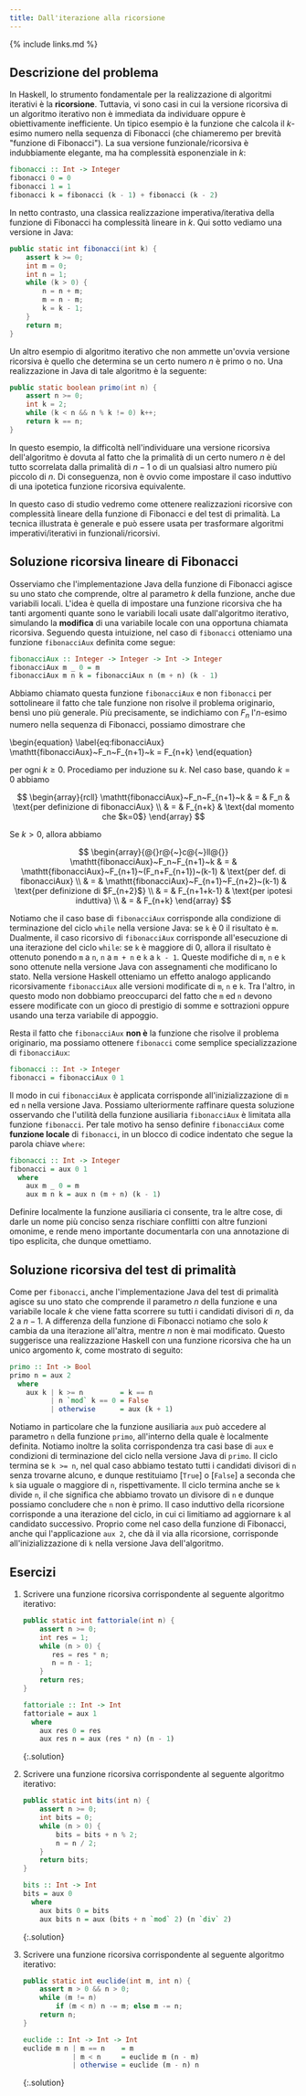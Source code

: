 ```yaml
---
title: Dall'iterazione alla ricorsione
---
```


{% include links.md %}

## Descrizione del problema

In Haskell, lo strumento fondamentale per la realizzazione di
algoritmi iterativi è la **ricorsione**. Tuttavia, vi sono casi in
cui la versione ricorsiva di un algoritmo iterativo non è immediata
da individuare oppure è obiettivamente inefficiente. Un tipico
esempio è la funzione che calcola il $k$-esimo numero nella sequenza
di Fibonacci (che chiameremo per brevità "funzione di
Fibonacci"). La sua versione funzionale/ricorsiva è indubbiamente
elegante, ma ha complessità esponenziale in $k$:

``` haskell
fibonacci :: Int -> Integer
fibonacci 0 = 0
fibonacci 1 = 1
fibonacci k = fibonacci (k - 1) + fibonacci (k - 2)
```

In netto contrasto, una classica realizzazione imperativa/iterativa
della funzione di Fibonacci ha complessità lineare in $k$. Qui sotto
vediamo una versione in Java:

``` java
public static int fibonacci(int k) {
    assert k >= 0;
    int m = 0;
    int n = 1;
    while (k > 0) {
        n = n + m;
        m = n - m;
        k = k - 1;
    }
    return m;
}
```

Un altro esempio di algoritmo iterativo che non ammette un'ovvia
versione ricorsiva è quello che determina se un certo numero $n$ è
primo o no. Una realizzazione in Java di tale algoritmo è la
seguente:

``` java
public static boolean primo(int n) {
    assert n >= 0;
    int k = 2;
    while (k < n && n % k != 0) k++;
    return k == n;
}
```

In questo esempio, la difficoltà nell'individuare una versione
ricorsiva dell'algoritmo è dovuta al fatto che la primalità di un
certo numero $n$ è del tutto scorrelata dalla primalità di $n-1$ o
di un qualsiasi altro numero più piccolo di $n$. Di conseguenza, non
è ovvio come impostare il caso induttivo di una ipotetica funzione
ricorsiva equivalente.

In questo caso di studio vedremo come ottenere realizzazioni ricorsive
con complessità lineare della funzione di Fibonacci e del test di
primalità. La tecnica illustrata è generale e può essere usata
per trasformare algoritmi imperativi/iterativi in
funzionali/ricorsivi.

## Soluzione ricorsiva lineare di Fibonacci

Osserviamo che l'implementazione Java della funzione di Fibonacci
agisce su uno stato che comprende, oltre al parametro $k$ della
funzione, anche due variabili locali. L'idea è quella di impostare
una funzione ricorsiva che ha tanti argomenti quante sono le variabili
locali usate dall'algoritmo iterativo, simulando la **modifica** di
una variabile locale con una opportuna chiamata ricorsiva. Seguendo
questa intuizione, nel caso di `fibonacci` otteniamo una funzione
`fibonacciAux` definita come segue:

``` haskell
fibonacciAux :: Integer -> Integer -> Int -> Integer
fibonacciAux m _ 0 = m
fibonacciAux m n k = fibonacciAux n (m + n) (k - 1)
```

Abbiamo chiamato questa funzione `fibonacciAux` e non `fibonacci`
per sottolineare il fatto che tale funzione non risolve il problema
originario, bensì uno più generale. Più precisamente, se indichiamo
con $F_n$ l'$n$-esimo numero nella sequenza di Fibonacci, possiamo
dimostrare che

\begin{equation}
  \label{eq:fibonacciAux}
  \mathtt{fibonacciAux}~F_n~F_{n+1}~k = F_{n+k}
\end{equation}

per ogni $k\geq 0$.  Procediamo per induzione su $k$. Nel caso base,
quando $k=0$ abbiamo

$$
  \begin{array}{rcll}
    \mathtt{fibonacciAux}~F_n~F_{n+1}~k & = & F_n
    & \text{per definizione di fibonacciAux}
    \\
    & = & F_{n+k}
    & \text{dal momento che $k=0$}
  \end{array}
$$

Se $k>0$, allora abbiamo

$$
  \begin{array}{@{}r@{~}c@{~}ll@{}}
    \mathtt{fibonacciAux}~F_n~F_{n+1}~k & = & \mathtt{fibonacciAux}~F_{n+1}~(F_n+F_{n+1})~(k-1)
    & \text{per def. di fibonacciAux}
    \\
    & = & \mathtt{fibonacciAux}~F_{n+1}~F_{n+2}~(k-1)
    & \text{per definizione di $F_{n+2}$}
    \\
    & = & F_{n+1+k-1}
    & \text{per ipotesi induttiva}
    \\
    & = & F_{n+k}
  \end{array}
$$

Notiamo che il caso base di `fibonacciAux` corrisponde alla
condizione di terminazione del ciclo `while` nella versione Java: se
`k` è 0 il risultato è `m`.  Dualmente, il caso ricorsivo di
`fibonacciAux` corrisponde all'esecuzione di una iterazione del
ciclo `while`: se `k` è maggiore di 0, allora il risultato è
ottenuto ponendo `m` a `n`, `n` a `m + n` e `k` a `k - 1`. Queste
modifiche di `m`, `n` e `k` sono ottenute nella versione Java con
assegnamenti che modificano lo stato. Nella versione Haskell
otteniamo un effetto analogo applicando ricorsivamente
`fibonacciAux` alle versioni modificate di `m`, `n` e `k`. Tra
l'altro, in questo modo non dobbiamo preoccuparci del fatto che `m`
ed `n` devono essere modificate con un gioco di prestigio di somme e
sottrazioni oppure usando una terza variabile di appoggio.

Resta il fatto che `fibonacciAux` **non è** la funzione che
risolve il problema originario, ma possiamo ottenere `fibonacci`
come semplice specializzazione di `fibonacciAux`:

``` haskell
fibonacci :: Int -> Integer
fibonacci = fibonacciAux 0 1
```

Il modo in cui `fibonacciAux` è applicata corrisponde
all'inizializzazione di `m` ed `n` nella versione Java.  Possiamo
ulteriormente raffinare questa soluzione osservando che l'utilità
della funzione ausiliaria `fibonacciAux` è limitata alla funzione
`fibonacci`. Per tale motivo ha senso definire `fibonacciAux` come
**funzione locale** di `fibonacci`, in un blocco di codice indentato
che segue la parola chiave `where`:

``` haskell
fibonacci :: Int -> Integer
fibonacci = aux 0 1
  where
    aux m _ 0 = m
    aux m n k = aux n (m + n) (k - 1)
```

Definire localmente la funzione ausiliaria ci consente, tra le altre
cose, di darle un nome più conciso senza rischiare conflitti con
altre funzioni omonime, e rende meno importante documentarla con una
annotazione di tipo esplicita, che dunque omettiamo.

## Soluzione ricorsiva del test di primalità

Come per `fibonacci`, anche l'implementazione Java del test di
primalità agisce su uno stato che comprende il parametro $n$ della
funzione e una variabile locale $k$ che viene fatta scorrere su tutti
i candidati divisori di $n$, da 2 a $n-1$. A differenza della funzione
di Fibonacci notiamo che solo $k$ cambia da una iterazione all'altra,
mentre $n$ non è mai modificato. Questo suggerisce una realizzazione
Haskell con una funzione ricorsiva che ha un unico argomento $k$, come
mostrato di seguito:

``` haskell
primo :: Int -> Bool
primo n = aux 2
  where
    aux k | k >= n         = k == n
          | n `mod` k == 0 = False
          | otherwise      = aux (k + 1)
```

Notiamo in particolare che la funzione ausiliaria `aux` può accedere
al parametro `n` della funzione `primo`, all'interno della quale è
localmente definita. Notiamo inoltre la solita corrispondenza tra
casi base di `aux` e condizioni di terminazione del ciclo nella
versione Java di `primo`. Il ciclo termina se `k >= n`, nel qual
caso abbiamo testato tutti i candidati divisori di `n` senza
trovarne alcuno, e dunque restituiamo [`True`] o [`False`] a seconda
che `k` sia uguale o maggiore di `n`, rispettivamente. Il ciclo
termina anche se `k` divide `n`, il che significa che abbiamo
trovato un divisore di `n` e dunque possiamo concludere che `n` non
è primo. Il caso induttivo della ricorsione corrisponde a una
iterazione del ciclo, in cui ci limitiamo ad aggiornare `k` al
candidato successivo. Proprio come nel caso della funzione di
Fibonacci, anche qui l'applicazione `aux 2`, che dà il via alla
ricorsione, corrisponde all'inizializzazione di `k` nella versione
Java dell'algoritmo.

## Esercizi

1. Scrivere una funzione ricorsiva corrispondente al seguente algoritmo
   iterativo:
   ```java
   public static int fattoriale(int n) {
       assert n >= 0;
       int res = 1;
       while (n > 0) {
          res = res * n;
          n = n - 1;
       }
       return res;
   }
   ```

   ``` haskell
   fattoriale :: Int -> Int
   fattoriale = aux 1
	 where
	   aux res 0 = res
	   aux res n = aux (res * n) (n - 1)
   ```
   {:.solution}

2. Scrivere una funzione ricorsiva corrispondente al seguente algoritmo
   iterativo:
   ```java
   public static int bits(int n) {
	   assert n >= 0;
	   int bits = 0;
	   while (n > 0) {
		   bits = bits + n % 2;
		   n = n / 2;
	   }
	   return bits;
   }
   ```

   ``` haskell
   bits :: Int -> Int
   bits = aux 0
	 where
	   aux bits 0 = bits
	   aux bits n = aux (bits + n `mod` 2) (n `div` 2)
   ```
   {:.solution}

3. Scrivere una funzione ricorsiva corrispondente al seguente algoritmo
   iterativo:
   ```java
   public static int euclide(int m, int n) {
	   assert m > 0 && n > 0;
	   while (m != n)
		   if (m < n) n -= m; else m -= n;
	   return n;
   }
   ```

   ``` haskell
   euclide :: Int -> Int -> Int
   euclide m n | m == n    = m
			   | m < n     = euclide m (n - m)
			   | otherwise = euclide (m - n) n
   ```
   {:.solution}
